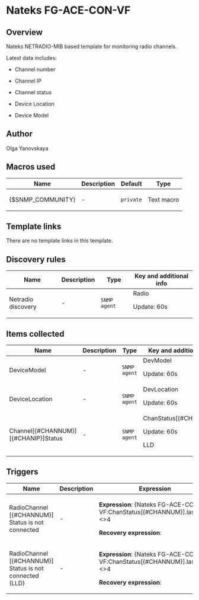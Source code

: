 # Nateks FG-ACE-CON-VF

## Overview

Nateks NETRADIO-MIB based template for monitoring radio channels.


Latest data includes:


- Channel number


- Channel IP


- Channel status


- Device Location


- Device Model



## Author

Olga Yanovskaya

## Macros used

|Name|Description|Default|Type|
|----|-----------|-------|----|
|{$SNMP_COMMUNITY}|<p>-</p>|`private`|Text macro|
## Template links

There are no template links in this template.

## Discovery rules

|Name|Description|Type|Key and additional info|
|----|-----------|----|----|
|Netradio discovery|<p>-</p>|`SNMP agent`|Radio<p>Update: 60s</p>|
## Items collected

|Name|Description|Type|Key and additional info|
|----|-----------|----|----|
|DeviceModel|<p>-</p>|`SNMP agent`|DevModel<p>Update: 60s</p>|
|DeviceLocation|<p>-</p>|`SNMP agent`|DevLocation<p>Update: 60s</p>|
|Channel[{#CHANNUM}][{#CHANIP}]Status|<p>-</p>|`SNMP agent`|ChanStatus[{#CHANNUM}]<p>Update: 60s</p><p>LLD</p>|
## Triggers

|Name|Description|Expression|Priority|
|----|-----------|----------|--------|
|RadioChannel [{#CHANNUM}] Status is not connected|<p>-</p>|<p>**Expression**: {Nateks FG-ACE-CON-VF:ChanStatus[{#CHANNUM}].last(#5)}<>4</p><p>**Recovery expression**: </p>|warning|
|RadioChannel [{#CHANNUM}] Status is not connected (LLD)|<p>-</p>|<p>**Expression**: {Nateks FG-ACE-CON-VF:ChanStatus[{#CHANNUM}].last(#5)}<>4</p><p>**Recovery expression**: </p>|warning|
